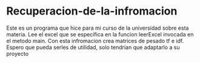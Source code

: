# Recuperacion-de-la-infromacion
Este es un programa que hice para mi curso de la universidad sobre esta materia. Lee el excel que se especifica en la funcion leerExcel invocada en el metodo main. Con esta infromacion crea matrices de pesado tf e idf. Espero que pueda serles de utilidad, solo tendrian que adaptarlo a su proyecto
